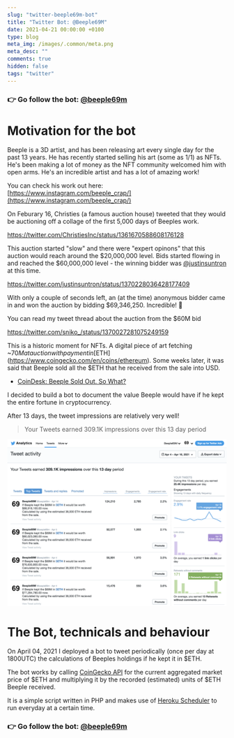 ```yaml
---
slug: "twitter-beeple69m-bot"
title: "Twitter Bot: @Beeple69M"
date: 2021-04-21 00:00:00 +0100
type: blog
meta_img: /images/.common/meta.png
meta_desc: ""
comments: true
hidden: false
tags: "twitter"
---
```


### 👉 Go follow the bot: [@beeple69m](https://twitter.com/beeple69m)

# Motivation for the bot

Beeple is a 3D artist, and has been releasing art every single day for the past 13 years. He has recently started selling his art (some as 1/1) as NFTs. He's been making a lot of money as the NFT community welcomed him with open arms. He's an incredible artist and has a lot of amazing work!

You can check his work out here: [https://www.instagram.com/beeple_crap/](https://www.instagram.com/beeple_crap/)

On Feburary 16, Christies (a famous auction house) tweeted that they would be auctioning off a collage of the first 5,000 days of Beeples work.

https://twitter.com/ChristiesInc/status/1361670588608176128

This auction started "slow" and there were "expert opinons" that this auction would reach around the $20,000,000 level. Bids started flowing in and reached the $60,000,000 level - the winning bidder was [@justinsuntron](https://twitter.com/justinsuntron) at this time.

https://twitter.com/justinsuntron/status/1370228036428177409

With only a couple of seconds left, an (at the time) anonymous bidder came in and won the auction by bidding $69,346,250. Incredible! 🤯


You can read my tweet thread about the auction from the $60M bid

https://twitter.com/sniko_/status/1370027281075249159

This is a historic moment for NFTs. A digital piece of art fetching ~$70M at auction with payment in [$ETH](https://www.coingecko.com/en/coins/ethereum). Some weeks later, it was said that Beeple sold all the $ETH that he received from the sale into USD.

* [CoinDesk: Beeple Sold Out. So What?](https://www.coindesk.com/the-node-beeple-sold-out-so-what)

I decided to build a bot to document the value Beeple would have if he kept the entire fortune in cryptocurrency.

After 13 days, the tweet impressions are relatively very well!

> Your Tweets earned 309.1K impressions over this 13 day period

![Twitter Analytics Screenshot](images/twitter-bot-beeple69m/analytics.png)


# The Bot, technicals and behaviour

On April 04, 2021 I deployed a bot to tweet periodically (once per day at 1800UTC) the calculations of Beeples holdings if he kept it in $ETH.

The bot works by calling [CoinGecko API](http://coingecko.com/api) for the current aggregated market price of $ETH and multiplying it by the recorded (estimated) units of $ETH Beeple received. 

It is a simple script written in PHP and makes use of [Heroku Scheduler](https://devcenter.heroku.com/articles/scheduler) to run everyday at a certain time.

### 👉 Go follow the bot: [@beeple69m](https://twitter.com/beeple69m)